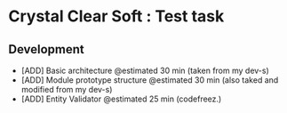 Crystal Clear Soft : Test task
======

Development
---
- [ADD] Basic architecture @estimated 30 min (taken from my dev-s)
- [ADD] Module prototype structure @estimated 30 min (also taked and modified from my dev-s)
- [ADD] Entity Validator @estimated 25 min (codefreez.)